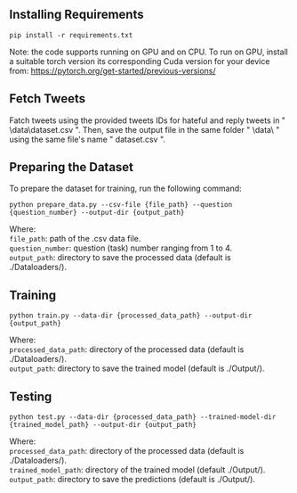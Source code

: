 ## Installing Requirements
```
pip install -r requirements.txt
```
Note: the code supports running on GPU and on CPU. To run on GPU, install a suitable torch version its corresponding Cuda version for your device from: https://pytorch.org/get-started/previous-versions/

## Fetch Tweets 
Fatch tweets using the provided tweets IDs for hateful and reply tweets in " \data\dataset.csv ". Then, save the output file in the same folder " \data\ " using the same file's name " dataset.csv ".

## Preparing the Dataset
To prepare the dataset for training, run the following command:
```
python prepare_data.py --csv-file {file_path} --question {question_number} --output-dir {output_path}
```
Where:  
`file_path`: path of the .csv data file.  
`question_number`: question (task) number ranging from 1 to 4.  
`output_path`: directory to save the processed data (default is ./Dataloaders/).  

## Training
```
python train.py --data-dir {processed_data_path} --output-dir {output_path}
```
Where:  
`processed_data_path`: directory of the processed data (default is ./Dataloaders/).  
`output_path`: directory to save the trained model (default is ./Output/).  

## Testing
```
python test.py --data-dir {processed_data_path} --trained-model-dir {trained_model_path} --output-dir {output_path}
```
Where:  
`processed_data_path`: directory of the processed data (default is ./Dataloaders/).  
`trained_model_path`: directory of the trained model (default ./Output/).  
`output_path`: directory to save the predictions (default is ./Output/).  
